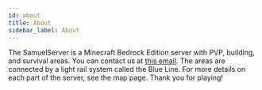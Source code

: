 ```yaml
---
id: about
title: About
sidebar_label: About
---
```

The SamuelServer is a Minecraft Bedrock Edition server with PVP, building, and survival areas. You can contact us at <a href="mailto:samuel@samuelsharp.com">this email</a>. The areas are connected by a light rail system called the Blue Line. For more details on each part of the server, see the map page. Thank you for playing!